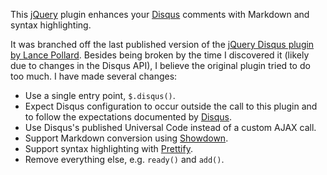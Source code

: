 This [jQuery][jq] plugin enhances your [Disqus][dq] comments with Markdown and
syntax highlighting.

It was branched off the last published version of the [jQuery Disqus plugin
by Lance Pollard][lance]. Besides being broken by the time I discovered it
(likely due to changes in the Disqus API), I believe the original plugin
tried to do too much. I have made several changes:

- Use a single entry point, `$.disqus()`.
- Expect Disqus configuration to occur outside the call to this plugin and
  to follow the expectations documented by [Disqus][dq-config].
- Use Disqus's published Universal Code instead of a custom AJAX call.
- Support Markdown conversion using [Showdown][sd].
- Support syntax highlighting with [Prettify][pretty].
- Remove everything else, e.g. `ready()` and `add()`.

[lance]: http://code.lancepollard.com/jquery-disqus-plugin "jQuery Disqus plugin"
[jq]: http://jquery.com/ "jQuery, a JavaScript library for DOM manipulation"
[dq]: http://disqus.com/ "Disqus, a comment app for blogs"
[dq-config]: http://docs.disqus.com/help/2/ "JavaScript configuration variables"
[sd]: https://github.com/coreyti/showdown "Showdown, a JavaScript port of Markdown"
[pretty]: http://code.google.com/p/google-code-prettify/ "Prettify, a JavaScript- and CSS-based syntax highlighter"

